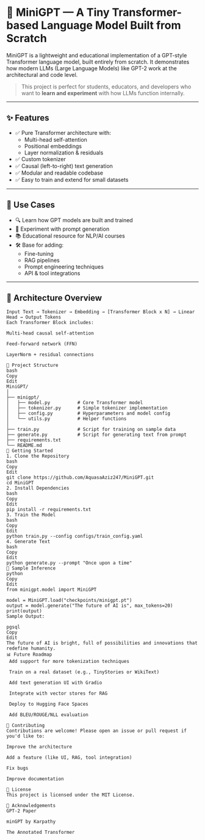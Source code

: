 # 🧠 MiniGPT — A Tiny Transformer-based Language Model Built from Scratch

MiniGPT is a lightweight and educational implementation of a GPT-style Transformer language model, built entirely from scratch. It demonstrates how modern LLMs (Large Language Models) like GPT-2 work at the architectural and code level.

> This project is perfect for students, educators, and developers who want to **learn and experiment** with how LLMs function internally.

---

## ✨ Features

- ✅ Pure Transformer architecture with:
  - Multi-head self-attention
  - Positional embeddings
  - Layer normalization & residuals
- ✅ Custom tokenizer
- ✅ Causal (left-to-right) text generation
- ✅ Modular and readable codebase
- ✅ Easy to train and extend for small datasets

---

## 📌 Use Cases

- 🔍 Learn how GPT models are built and trained
- 🧪 Experiment with prompt generation
- 📚 Educational resource for NLP/AI courses
- 🛠️ Base for adding:
  - Fine-tuning
  - RAG pipelines
  - Prompt engineering techniques
  - API & tool integrations

---

## 🧱 Architecture Overview

```plaintext
Input Text → Tokenizer → Embedding → [Transformer Block x N] → Linear Head → Output Tokens
Each Transformer Block includes:

Multi-head causal self-attention

Feed-forward network (FFN)

LayerNorm + residual connections

📁 Project Structure
bash
Copy
Edit
MiniGPT/
│
├── minigpt/
│   ├── model.py          # Core Transformer model
│   ├── tokenizer.py      # Simple tokenizer implementation
│   ├── config.py         # Hyperparameters and model config
│   └── utils.py          # Helper functions
│
├── train.py              # Script for training on sample data
├── generate.py           # Script for generating text from prompt
├── requirements.txt
└── README.md
🚀 Getting Started
1. Clone the Repository
bash
Copy
Edit
git clone https://github.com/AquasaAziz247/MiniGPT.git
cd MiniGPT
2. Install Dependencies
bash
Copy
Edit
pip install -r requirements.txt
3. Train the Model
bash
Copy
Edit
python train.py --config configs/train_config.yaml
4. Generate Text
bash
Copy
Edit
python generate.py --prompt "Once upon a time"
🧪 Sample Inference
python
Copy
Edit
from minigpt.model import MiniGPT

model = MiniGPT.load("checkpoints/minigpt.pt")
output = model.generate("The future of AI is", max_tokens=20)
print(output)
Sample Output:

pgsql
Copy
Edit
The future of AI is bright, full of possibilities and innovations that redefine humanity.
📊 Future Roadmap
 Add support for more tokenization techniques

 Train on a real dataset (e.g., TinyStories or WikiText)

 Add text generation UI with Gradio

 Integrate with vector stores for RAG

 Deploy to Hugging Face Spaces

 Add BLEU/ROUGE/NLL evaluation

🤝 Contributing
Contributions are welcome! Please open an issue or pull request if you'd like to:

Improve the architecture

Add a feature (like UI, RAG, tool integration)

Fix bugs

Improve documentation

📜 License
This project is licensed under the MIT License.

🙌 Acknowledgements
GPT-2 Paper

minGPT by Karpathy

The Annotated Transformer




